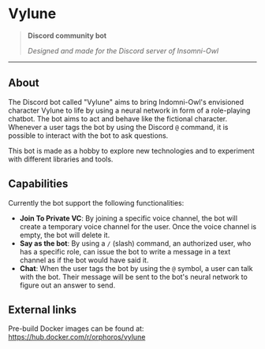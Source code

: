 # Vylune

> **Discord community bot**
> 
> *Designed and made for the Discord server of Insomni-Owl*

---

## About

The Discord bot called "Vylune" aims to bring Indomni-Owl's envisioned character Vylune to life by using a neural network in form of a role-playing chatbot. The bot aims to act and behave like the fictional character. Whenever a user tags the bot by using the Discord `@` command, it is possible to interact with the bot to ask questions.

This bot is made as a hobby to explore new technologies and to experiment with different libraries and tools.

## Capabilities

Currently the bot support the following functionalities:
- **Join To Private VC**: By joining a specific voice channel, the bot will create a temporary voice channel for the user. Once the voice channel is empty, the bot will delete it.
- **Say as the bot**: By using a `/` (slash) command, an authorized user, who has a specific role, can issue the bot to write a message in a text channel as if the bot would have said it.
- **Chat**: When the user tags the bot by using the `@` symbol, a user can talk with the bot. Their message will be sent to the bot's neural network to figure out an answer to send.

## External links

Pre-build Docker images can be found at: https://hub.docker.com/r/orphoros/vylune
